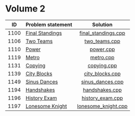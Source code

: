 # Volume 2

|  ID  |                       Problem statement                              |                   Solution                   |
|:----:|:---------------------------------------------------------------------|:--------------------------------------------:|
| 1100 | [Final Standings](http://acm.timus.ru/problem.aspx?space=1&num=1100) | [final_standings.cpp](./final_standings.cpp) |
| 1106 | [Two Teams](http://acm.timus.ru/problem.aspx?space=1&num=1106)       | [two_teams.cpp](./two_teams.cpp)             |
| 1110 | [Power](http://acm.timus.ru/problem.aspx?space=1&num=1110)           | [power.cpp](./power.cpp)                     |
| 1119 | [Metro](http://acm.timus.ru/problem.aspx?space=1&num=1119)           | [metro.cpp](./metro.cpp)                     |
| 1131 | [Copying](http://acm.timus.ru/problem.aspx?space=1&num=1131)         | [copying.cpp](./copying.cpp)                 |
| 1139 | [City Blocks](http://acm.timus.ru/problem.aspx?space=1&num=1139)     | [city_blocks.cpp](./city_blocks.cpp)         |
| 1149 | [Sinus Dances](http://acm.timus.ru/problem.aspx?space=1&num=1149)    | [sinus_dances.cpp](./sinus_dances.cpp)       |
| 1194 | [Handshakes](http://acm.timus.ru/problem.aspx?space=1&num=1194)      | [handshakes.cpp](./handshakes.cpp)           |
| 1196 | [History Exam](http://acm.timus.ru/problem.aspx?space=1&num=1196)    | [history_exam.cpp](./history_exam.cpp)       |
| 1197 | [Lonesome Knight](http://acm.timus.ru/problem.aspx?space=1&num=1197) | [lonesome_knight.cpp](./lonesome_knight.cpp) |
